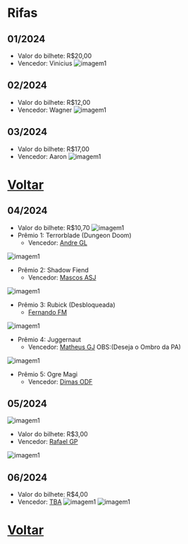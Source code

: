 # Rifas
## 01/2024 
- Valor do bilhete: R$20,00
- Vencedor: Vinicius
![imagem1](img/void-immortals.jpg)

## 02/2024 
- Valor do bilhete: R$12,00
- Vencedor: Wagner
![imagem1](img/sniper-ardal.jpg)

## 03/2024 
- Valor do bilhete: R$17,00
- Vencedor: Aaron
![imagem1](img/dragon-claw.jpg)

# [Voltar](README.md)

## 04/2024 
- Valor do bilhete: R$10,70
![imagem1](img/rifa_04_2024_premeio_01.png)
- Prêmio 1: Terrorblade (Dungeon Doom)
    - Vencedor: [Andre GL]()

![imagem1](img/rifa_04_2024_premeio_02.png)
- Prêmio 2: Shadow Fiend
    - Vencedor: [Mascos ASJ]()


![imagem1](img/rifa_04_2024_premeio_03.png)
- Prêmio 3: Rubick (Desbloqueada)
    - [Fernando FM](https://steamcommunity.com/tradeoffer/new/?partner=184004040&token=jUx2ZBLc)


![imagem1](img/rifa_04_2024_premeio_04.png)
- Prêmio 4: Juggernaut
    - Vencedor: [Matheus GJ](https://steamcommunity.com/tradeoffer/new/?partner=99265391&token=3eKzGhAj)
OBS:(Deseja o Ombro da PA)


![imagem1](img/rifa_04_2024_premeio_05.png)
- Prêmio 5: Ogre Magi
    - Vencedor: [Dimas ODF]()

## 05/2024 
![imagem1](img/rifa05_main.jpg)
- Valor do bilhete: R$3,00
- Vencedor: [Rafael GP](https://steamcommunity.com/tradeoffer/new/?partner=120216328&token=-CWU_f8A)

![imagem1](img/rifa05_secondary.jpg)

## 06/2024 
- Valor do bilhete: R$4,00
- Vencedor: [TBA]()
![imagem1](img/rifa06_main.jpg)
![imagem1](img/rifa06_secondary.jpg)


# [Voltar](README.md)
